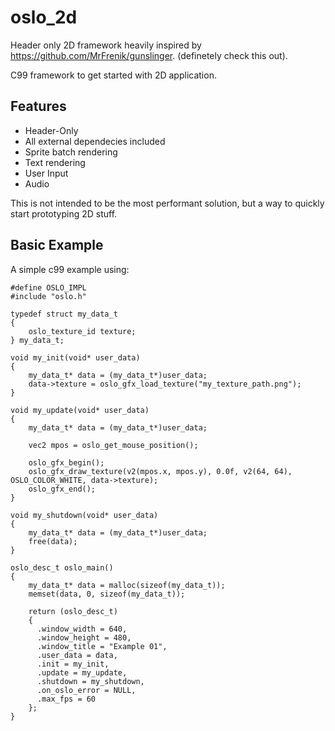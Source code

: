 # oslo_2d
Header only 2D framework heavily inspired by https://github.com/MrFrenik/gunslinger. (definetely check this out).

C99 framework to get started with 2D application.
## Features
- Header-Only
- All external dependecies included
- Sprite batch rendering
- Text rendering
- User Input
- Audio

This is not intended to be the most performant solution, but a way to quickly start prototyping 2D stuff. 
## Basic Example
A simple c99 example using:

```
#define OSLO_IMPL
#include "oslo.h"

typedef struct my_data_t
{
    oslo_texture_id texture;
} my_data_t;

void my_init(void* user_data)
{
    my_data_t* data = (my_data_t*)user_data;
    data->texture = oslo_gfx_load_texture("my_texture_path.png");
}

void my_update(void* user_data)
{
    my_data_t* data = (my_data_t*)user_data;

    vec2 mpos = oslo_get_mouse_position();
    
    oslo_gfx_begin();
    oslo_gfx_draw_texture(v2(mpos.x, mpos.y), 0.0f, v2(64, 64), OSLO_COLOR_WHITE, data->texture);
    oslo_gfx_end();
}

void my_shutdown(void* user_data)
{
    my_data_t* data = (my_data_t*)user_data;
    free(data);
}

oslo_desc_t oslo_main()
{
    my_data_t* data = malloc(sizeof(my_data_t));
    memset(data, 0, sizeof(my_data_t));

    return (oslo_desc_t)
    {
      .window_width = 640,
      .window_height = 480,
      .window_title = "Example 01",
      .user_data = data,
      .init = my_init,
      .update = my_update,
      .shutdown = my_shutdown,
      .on_oslo_error = NULL,
      .max_fps = 60
    };
}
```



